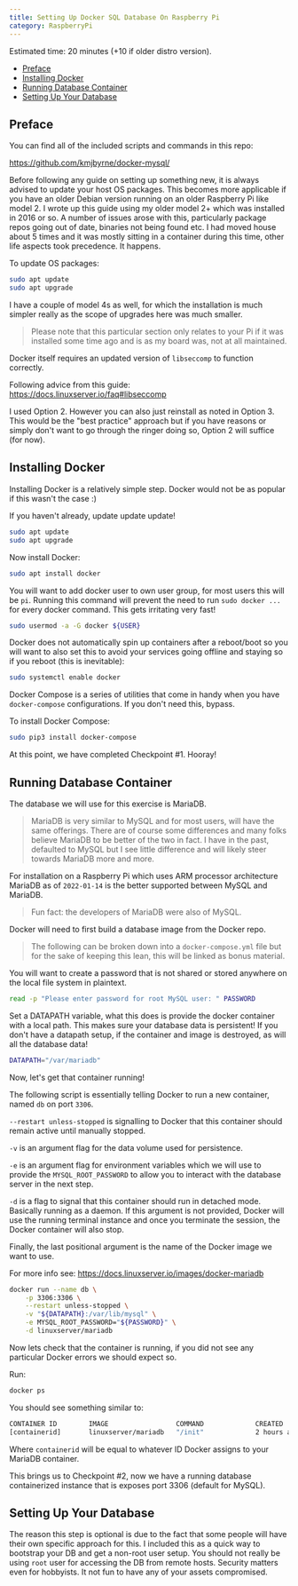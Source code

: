 ```yaml
---
title: Setting Up Docker SQL Database On Raspberry Pi
category: RaspberryPi
---
```


Estimated time: 20 minutes (+10 if older distro version).

- [Preface](#preface)
- [Installing Docker](#installing-docker)
- [Running Database Container](#running-database-container)
- [Setting Up Your Database](#setting-up-your-database)

## Preface

You can find all of the included scripts and commands in this repo:

https://github.com/kmjbyrne/docker-mysql/

Before following any guide on setting up something new, it is always advised to
update your host OS packages. This becomes more applicable if you have an older
Debian version running on an older Raspberry Pi like model 2. I wrote up this
guide using my older model 2+ which was installed in 2016 or so. A number of
issues arose with this, particularly package repos going out of date, binaries
not being found etc. I had moved house about 5 times and it was mostly sitting
in a container during this time, other life aspects took precedence. It happens.

To update OS packages:

```bash
sudo apt update
sudo apt upgrade
```

I have a couple of model 4s as well, for which the installation is much simpler
really as the scope of upgrades here was much smaller.

> Please note that this particular section only relates to your Pi if it was
> installed some time ago and is as my board was, not at all maintained.

Docker itself requires an updated version of `libseccomp` to function correctly.

Following advice from this guide: <https://docs.linuxserver.io/faq#libseccomp>

I used Option 2. However you can also just reinstall as noted in Option 3. This
would be the "best practice" approach but if you have reasons or simply don't
want to go through the ringer doing so, Option 2 will suffice (for now).

## Installing Docker

Installing Docker is a relatively simple step. Docker would not be as popular if
this wasn't the case :)

If you haven't already, update update update!

```bash
sudo apt update
sudo apt upgrade
```

Now install Docker:

```bash
sudo apt install docker
```

You will want to add docker user to own user group, for most users this will be
`pi`. Running this command will prevent the need to run `sudo docker ...` for
every docker command. This gets irritating very fast!

```bash
sudo usermod -a -G docker ${USER}
```

Docker does not automatically spin up containers after a reboot/boot so you will
want to also set this to avoid your services going offline and staying so if you
reboot (this is inevitable):

```bash
sudo systemctl enable docker
```

Docker Compose is a series of utilities that come in handy when you have
`docker-compose` configurations. If you don't need this, bypass.

To install Docker Compose:

```bash
sudo pip3 install docker-compose
```

At this point, we have completed Checkpoint #1. Hooray!

## Running Database Container

The database we will use for this exercise is MariaDB.

> MariaDB is very similar to MySQL and for most users, will have the same
> offerings. There are of course some differences and many folks believe MariaDB
> to be better of the two in fact. I have in the past, defaulted to MySQL but I
> see little difference and will likely steer towards MariaDB more and more.

For installation on a Raspberry Pi which uses ARM processor architecture MariaDB
as of `2022-01-14` is the better supported between MySQL and MariaDB.

> Fun fact: the developers of MariaDB were also of MySQL.

Docker will need to first build a database image from the Docker repo.

> The following can be broken down into a `docker-compose.yml` file but for the
> sake of keeping this lean, this will be linked as bonus material.

You will want to create a password that is not shared or stored anywhere on the
local file system in plaintext.

```bash
read -p "Please enter password for root MySQL user: " PASSWORD
```

Set a DATAPATH variable, what this does is provide the docker container with a
local path. This makes sure your database data is persistent! If you don't have
a datapath setup, if the container and image is destroyed, as will all the
database data!

```bash
DATAPATH="/var/mariadb"
```

Now, let's get that container running!

The following script is essentially telling Docker to run a new container, named
`db` on port `3306`.

`--restart unless-stopped` is signalling to Docker that this container should
remain active until manually stopped.

`-v` is an argument flag for the data volume used for persistence.

`-e` is an argument flag for environment variables which we will use to provide
the `MYSQL_ROOT_PASSWORD` to allow you to interact with the database server in
the next step.

`-d` is a flag to signal that this container should run in detached mode.
Basically running as a daemon. If this argument is not provided, Docker will use
the running terminal instance and once you terminate the session, the Docker
container will also stop.

Finally, the last positional argument is the name of the Docker image we want to
use.

For more info see: https://docs.linuxserver.io/images/docker-mariadb

```bash
docker run --name db \
    -p 3306:3306 \
    --restart unless-stopped \
    -v "${DATAPATH}:/var/lib/mysql" \
    -e MYSQL_ROOT_PASSWORD="${PASSWORD}" \
    -d linuxserver/mariadb
```

Now lets check that the container is running, if you did not see any particular
Docker errors we should expect so.

Run:

```bash
docker ps
```

You should see something similar to:

```bash
CONTAINER ID        IMAGE                 COMMAND             CREATED             STATUS              PORTS                    NAMES
[containerid]       linuxserver/mariadb   "/init"             2 hours ago         Up 2 hours          0.0.0.0:3306->3306/tcp   db
```

Where `containerid` will be equal to whatever ID Docker assigns to your MariaDB
container.

This brings us to Checkpoint #2, now we have a running database containerized
instance that is exposes port 3306 (default for MySQL).

## Setting Up Your Database

The reason this step is optional is due to the fact that some people will have
their own specific approach for this. I included this as a quick way to
bootstrap your DB and get a non-root user setup. You should not really be using
`root` user for accessing the DB from remote hosts. Security matters even for
hobbyists. It not fun to have any of your assets compromised.

<!-- ## Questions

If you have any issues with this guide, happy to answer any questions!

<contact-me /> -->
